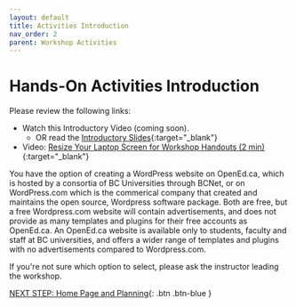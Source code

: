 ```yaml
---
layout: default
title: Activities Introduction
nav_order: 2
parent: Workshop Activities
---
```

# Hands-On Activities Introduction

Please review the following links:

- Watch this Introductory Video (coming soon).
    - OR read the [Introductory Slides](https://goo.gl/kGGQJ3){:target="_blank"} 
- Video: [Resize Your Laptop Screen for Workshop Handouts (2 min)](https://www.youtube.com/watch?v=Igk5hZUfzN0){:target="_blank"}

You have the option of creating a WordPress website on OpenEd.ca, which is hosted by a consortia of BC Universities through BCNet, or on WordPress.com which is the commerical company that created and maintains the open source, Wordpress software package. Both are free, but a free Wordpress.com website will contain advertisements, and does not provide as many templates and plugins for their free accounts as OpenEd.ca. An OpenEd.ca website is available only to students, faculty and staff at BC universities, and offers a wider range of templates and plugins with no advertisements compared to Wordpress.com. 

If you're not sure which option to select, please ask the instructor leading the workshop.

[NEXT STEP: Home Page and Planning](activity-home-page.html){: .btn .btn-blue }
